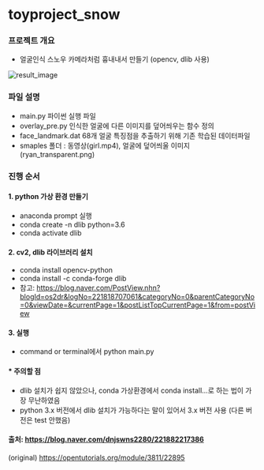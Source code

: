 # toyproject_snow

### 프로젝트 개요
- 얼굴인식 스노우 카메라처럼 흉내내서 만들기 (opencv, dlib 사용)


![result_image](https://user-images.githubusercontent.com/84002580/147728127-afaaf352-05c3-4493-a30b-256b032fe089.jpg)



### 파일 설명
- main.py 파이썬 실행 파일
- overlay_pre.py 인식한 얼굴에 다른 이미지를 덮어씌우는 함수 정의
- face_landmark.dat 68개 얼굴 특징점을 추출하기 위해 기존 학습된 데이터파일
- smaples 폴더 : 동영상(girl.mp4), 얼굴에 덮어씌울 이미지(ryan_transparent.png)

### 진행 순서
#### 1. python 가상 환경 만들기
- anaconda prompt 실행
- conda create -n dlib python=3.6
- conda activate dlib
#### 2. cv2, dlib 라이브러리 설치
- conda install opencv-python
- conda install -c conda-forge dlib
- 참고: https://blog.naver.com/PostView.nhn?blogId=os2dr&logNo=221818707061&categoryNo=0&parentCategoryNo=0&viewDate=&currentPage=1&postListTopCurrentPage=1&from=postView
#### 3. 실행
- command or terminal에서 python main.py

#### * 주의할 점
- dlib 설치가 쉽지 않았으나, conda 가상환경에서 conda install...로 하는 법이 가장 무난하였음
- python 3.x 버전에서 dlib 설치가 가능하다는 말이 있어서 3.x 버전 사용 (다른 버전은 test 안했음)

#### 출처: https://blog.naver.com/dnjswns2280/221882217386
(original) https://opentutorials.org/module/3811/22895
